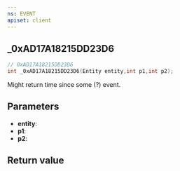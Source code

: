```yaml
---
ns: EVENT
apiset: client
---
```

## _0xAD17A18215DD23D6

```c
// 0xAD17A18215DD23D6
int _0xAD17A18215DD23D6(Entity entity,int p1,int p2);
```

Might return time since some (?) event.

## Parameters
* **entity**:
* **p1**:
* **p2**:

## Return value

